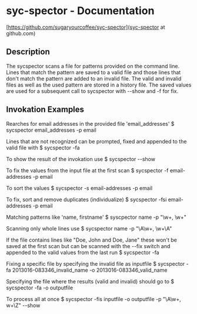 # syc-spector - Documentation
[https://github.com/sugaryourcoffee/syc-spector](syc-spector at github.com)

## Description
The sycspector scans a file for patterns provided on the command line.
Lines that match the pattern are saved to a valid file and those lines that
don't match the pattern are added to an invalid file.
The valid and invalid files as well as the used pattern are stored in a
history file. The saved values are used for a subsequent call to sycspector
with --show and -f for fix.

## Invokation Examples
Rearches for email addresses in the provided file 'email_addresses'
    $ sycspector email_addresses -p email

Lines that are not recognized can be prompted, fixed and appended to the
valid file with
    $ sycspector -fa

To show the result of the invokation use
    $ sycspector --show

To fix the values from the input file at the first scan
    $ sycspector -f email-addresses -p email

To sort the values
    $ sycspector -s email-addresses -p email

To fix, sort and remove duplicates (individualize)
    $ sycspector -fsi email-addresses -p email

Matching patterns like 'name, firstname'
    $ syscpector name -p "\w+, \w+"

Scanning only whole lines use
    $ sycspector name -p "\A\w+, \w+\A"

If the file contains lines like "Doe, John and Doe, Jane" these won't be saved at the first scan but can be scanned with the --fix switch and appended to the valid values from the last run
    $ sycspector -fa

Fixing a specific file by specifying the invalid file as inputfile
    $ sycspector -fa 2013016-083346_invalid_name -o 2013016-083346_valid_name

Specifying the file where the results (valid and invalid) should go to
    $ sycspector -fa -o outputfile

To process all at once
    $ sycspector -fis inputfile -o outputfile -p "\A\w+, w+\Z" --show
